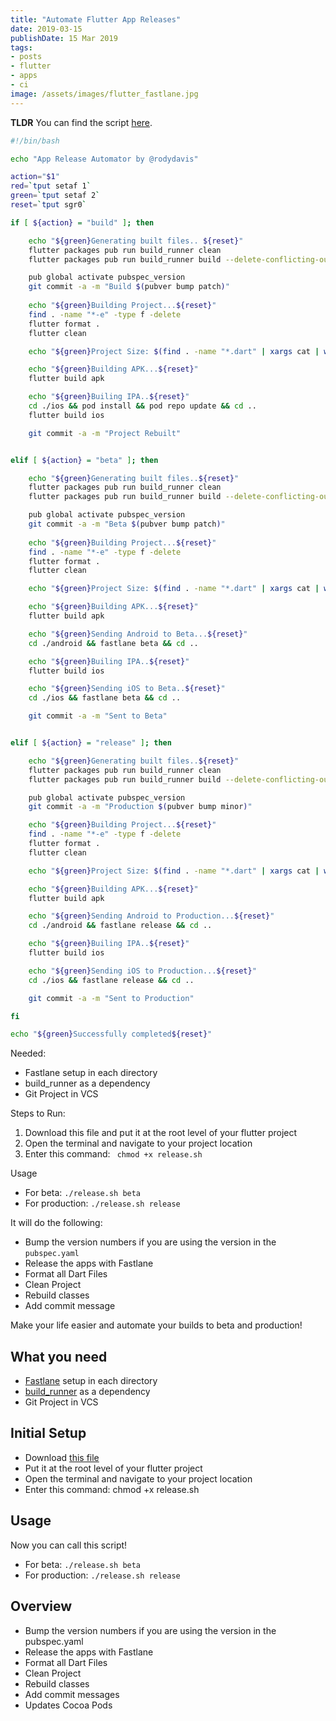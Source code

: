 ```yaml
---
title: "Automate Flutter App Releases"
date: 2019-03-15
publishDate: 15 Mar 2019
tags:
- posts
- flutter
- apps
- ci
image: /assets/images/flutter_fastlane.jpg
---
```


**TLDR** You can find the script [here](https://gist.github.com/rodydavis/774b36e32d7efa882cca8dd16da6e74c).

```bash
#!/bin/bash

echo "App Release Automator by @rodydavis"

action="$1"
red=`tput setaf 1`
green=`tput setaf 2`
reset=`tput sgr0`

if [ ${action} = "build" ]; then

    echo "${green}Generating built files.. ${reset}"
    flutter packages pub run build_runner clean
    flutter packages pub run build_runner build --delete-conflicting-outputs

    pub global activate pubspec_version
    git commit -a -m "Build $(pubver bump patch)"
    
    echo "${green}Building Project...${reset}"
    find . -name "*-e" -type f -delete
    flutter format .
    flutter clean

    echo "${green}Project Size: $(find . -name "*.dart" | xargs cat | wc -c)${reset}"

    echo "${green}Building APK...${reset}"
    flutter build apk

    echo "${green}Builing IPA..${reset}"
    cd ./ios && pod install && pod repo update && cd ..
    flutter build ios

    git commit -a -m "Project Rebuilt"


elif [ ${action} = "beta" ]; then

    echo "${green}Generating built files..${reset}"
    flutter packages pub run build_runner clean
    flutter packages pub run build_runner build --delete-conflicting-outputs

    pub global activate pubspec_version
    git commit -a -m "Beta $(pubver bump patch)"
    
    echo "${green}Building Project...${reset}"
    find . -name "*-e" -type f -delete
    flutter format .
    flutter clean

    echo "${green}Project Size: $(find . -name "*.dart" | xargs cat | wc -c)${reset}"

    echo "${green}Building APK...${reset}"
    flutter build apk

    echo "${green}Sending Android to Beta...${reset}"
    cd ./android && fastlane beta && cd ..

    echo "${green}Builing IPA..${reset}"
    flutter build ios

    echo "${green}Sending iOS to Beta..${reset}"
    cd ./ios && fastlane beta && cd ..

    git commit -a -m "Sent to Beta"


elif [ ${action} = "release" ]; then

    echo "${green}Generating built files..${reset}"
    flutter packages pub run build_runner clean
    flutter packages pub run build_runner build --delete-conflicting-outputs

    pub global activate pubspec_version
    git commit -a -m "Production $(pubver bump minor)"

    echo "${green}Building Project...${reset}"
    find . -name "*-e" -type f -delete
    flutter format .
    flutter clean

    echo "${green}Project Size: $(find . -name "*.dart" | xargs cat | wc -c)${reset}"

    echo "${green}Building APK...${reset}"
    flutter build apk

    echo "${green}Sending Android to Production...${reset}"
    cd ./android && fastlane release && cd ..

    echo "${green}Builing IPA..${reset}"
    flutter build ios

    echo "${green}Sending iOS to Production...${reset}"
    cd ./ios && fastlane release && cd ..

    git commit -a -m "Sent to Production"

fi

echo "${green}Successfully completed${reset}"
```


Needed:
- Fastlane setup in each directory
- build_runner as a dependency
- Git Project in VCS

Steps to Run:

1. Download this file and put it at the root level of your flutter project
2. Open the terminal and navigate to your project location
3. Enter this command: ` chmod +x release.sh`

Usage
- For beta: `./release.sh beta`
- For production: `./release.sh release`

It will do the following:
- Bump the version numbers if you are using the version in the `pubspec.yaml`
- Release the apps with Fastlane
- Format all Dart Files
- Clean Project
- Rebuild classes
- Add commit message

Make your life easier and automate your builds to beta and production!

## What you need

- [Fastlane](https://fastlane.tools/) setup in each directory
- [build_runner](https://pub.dartlang.org/packages/build_runner) as a dependency
- Git Project in VCS

## Initial Setup

- Download [this file](https://gist.github.com/rodydavis/774b36e32d7efa882cca8dd16da6e74c)
- Put it at the root level of your flutter project
- Open the terminal and navigate to your project location
- Enter this command: chmod +x release.sh

## Usage

Now you can call this script!

- For beta: `./release.sh beta`
- For production: `./release.sh release`

## Overview

- Bump the version numbers if you are using the version in the pubspec.yaml
- Release the apps with Fastlane
- Format all Dart Files
- Clean Project
- Rebuild classes
- Add commit messages
- Updates Cocoa Pods
